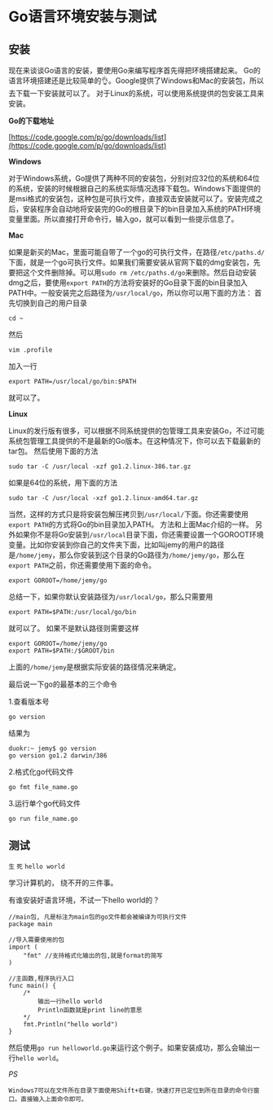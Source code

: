 # Go语言环境安装与测试
## 安装
现在来谈谈Go语言的安装，要使用Go来编写程序首先得把环境搭建起来。
Go的语言环境搭建还是比较简单的👌。Google提供了Windows和Mac的安装包，所以去下载一下安装就可以了。
对于Linux的系统，可以使用系统提供的包安装工具来安装。

**Go的下载地址**  

[https://code.google.com/p/go/downloads/list](https://code.google.com/p/go/downloads/list)

**Windows**

对于Windows系统，Go提供了两种不同的安装包，分别对应32位的系统和64位的系统，安装的时候根据自己的系统实际情况选择下载包。Windows下面提供的是msi格式的安装包，这种包是可执行文件，直接双击安装就可以了。安装完成之后，安装程序会自动地将安装完的Go的根目录下的bin目录加入系统的PATH环境变量里面。所以直接打开命令行，输入go，就可以看到一些提示信息了。

**Mac**

如果是新买的Mac，里面可能自带了一个go的可执行文件，在路径`/etc/paths.d/`下面，就是一个go可执行文件。如果我们需要安装从官网下载的dmg安装包，先要把这个文件删除掉。可以用`sudo rm /etc/paths.d/go`来删除。然后自动安装dmg之后，要使用`export PATH`的方法将安装好的Go目录下面的bin目录加入PATH中。一般安装完之后路径为`/usr/local/go`，所以你可以用下面的方法：
首先切换到自己的用户目录

	cd ~
	
然后

	vim .profile

加入一行

	export PATH=/usr/local/go/bin:$PATH

就可以了。


**Linux**

Linux的发行版有很多，可以根据不同系统提供的包管理工具来安装Go，不过可能系统包管理工具提供的不是最新的Go版本。在这种情况下，你可以去下载最新的tar包。
然后使用下面的方法

	sudo tar -C /usr/local -xzf go1.2.linux-386.tar.gz

如果是64位的系统，用下面的方法

	sudo tar -C /usr/local -xzf go1.2.linux-amd64.tar.gz

当然，这样的方式只是将安装包解压拷贝到`/usr/local/`下面。你还需要使用`export PATH`的方式将Go的bin目录加入PATH。
方法和上面Mac介绍的一样。
另外如果你不是将Go安装到`/usr/local`目录下面，你还需要设置一个GOROOT环境变量。比如你安装到你自己的文件夹下面，比如叫jemy的用户的路径是`/home/jemy`，那么你安装到这个目录的Go路径为`/home/jemy/go`，那么在`export PATH`之前，你还需要使用下面的命令。

	export GOROOT=/home/jemy/go

总结一下，如果你默认安装路径为`/usr/local/go`，那么只需要用

	export PATH=$PATH:/usr/local/go/bin

就可以了。
如果不是默认路径则需要这样

	export GOROOT=/home/jemy/go
	export PATH=$PATH:/$GROOT/bin

上面的`/home/jemy`是根据实际安装的路径情况来确定。

最后说一下go的最基本的三个命令

1.查看版本号

	go version 

结果为

	duokr:~ jemy$ go version
	go version go1.2 darwin/386

2.格式化go代码文件

	go fmt file_name.go

3.运行单个go代码文件

	go run file_name.go

## 测试
 
`生` `死` `hello world`

学习计算机的， 绕不开的三件事。

有谁安装好语言环境，不试一下hello world的？


	//main包, 凡是标注为main包的go文件都会被编译为可执行文件
	package main

	//导入需要使用的包
	import (
		"fmt" //支持格式化输出的包,就是format的简写
	)

	//主函数,程序执行入口
	func main() {
    	/*
        	输出一行hello world
        	Println函数就是print line的意思
    	*/
    	fmt.Println("hello world")
	}
然后使用`go run helloworld.go`来运行这个例子。如果安装成功，那么会输出一行`hello world`。

*PS*

`Windows7可以在文件所在目录下面使用Shift+右键，快速打开已定位到所在目录的命令行窗口。直接输入上面命令即可。`
